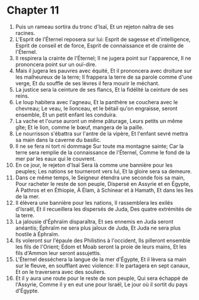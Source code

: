 # Chapter 11

1. Puis un rameau sortira du tronc d'Isaï, Et un rejeton naîtra de ses racines.
2. L'Esprit de l'Éternel reposera sur lui: Esprit de sagesse et d'intelligence, Esprit de conseil et de force, Esprit de connaissance et de crainte de l'Éternel.
3. Il respirera la crainte de l'Éternel; Il ne jugera point sur l'apparence, Il ne prononcera point sur un ouï-dire.
4. Mais il jugera les pauvres avec équité, Et il prononcera avec droiture sur les malheureux de la terre; Il frappera la terre de sa parole comme d'une verge, Et du souffle de ses lèvres il fera mourir le méchant.
5. La justice sera la ceinture de ses flancs, Et la fidélité la ceinture de ses reins.
6. Le loup habitera avec l'agneau, Et la panthère se couchera avec le chevreau; Le veau, le lionceau, et le bétail qu'on engraisse, seront ensemble, Et un petit enfant les conduira.
7. La vache et l'ourse auront un même pâturage, Leurs petits un même gîte; Et le lion, comme le bœuf, mangera de la paille.
8. Le nourrisson s'ébattra sur l'antre de la vipère, Et l'enfant sevré mettra sa main dans la caverne du basilic.
9. Il ne se fera ni tort ni dommage Sur toute ma montagne sainte; Car la terre sera remplie de la connaissance de l'Éternel, Comme le fond de la mer par les eaux qui le couvrent.
10. En ce jour, le rejeton d'Isaï Sera là comme une bannière pour les peuples; Les nations se tourneront vers lui, Et la gloire sera sa demeure.
11. Dans ce même temps, le Seigneur étendra une seconde fois sa main, Pour racheter le reste de son peuple, Dispersé en Assyrie et en Égypte, À Pathros et en Éthiopie, À Élam, à Schinear et à Hamath, Et dans les îles de la mer.
12. Il élèvera une bannière pour les nations, Il rassemblera les exilés d'Israël, Et il recueillera les dispersés de Juda, Des quatre extrémités de la terre.
13. La jalousie d'Éphraïm disparaîtra, Et ses ennemis en Juda seront anéantis; Éphraïm ne sera plus jaloux de Juda, Et Juda ne sera plus hostile à Éphraïm.
14. Ils voleront sur l'épaule des Philistins à l'occident, Ils pilleront ensemble les fils de l'Orient; Édom et Moab seront la proie de leurs mains, Et les fils d'Ammon leur seront assujettis.
15. L'Éternel desséchera la langue de la mer d'Égypte, Et il lèvera sa main sur le fleuve, en soufflant avec violence: Il le partagera en sept canaux, Et on le traversera avec des souliers.
16. Et il y aura une route pour le reste de son peuple, Qui sera échappé de l'Assyrie, Comme il y en eut une pour Israël, Le jour où il sortit du pays d'Égypte.

